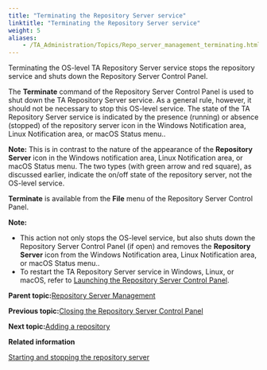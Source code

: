 ```yaml
--- 
title: "Terminating the Repository Server service"
linktitle: "Terminating the Repository Server service"
weight: 5
aliases: 
    - /TA_Administration/Topics/Repo_server_management_terminating.html
---
```


Terminating the OS-level TA Repository Server service stops the repository service and shuts down the Repository Server Control Panel.

The **Terminate** command of the Repository Server Control Panel is used to shut down the TA Repository Server service. As a general rule, however, it should not be necessary to stop this OS-level service. The state of the TA Repository Server service is indicated by the presence \(running\) or absence \(stopped\) of the repository server icon in the Windows Notification area, Linux Notification area, or macOS Status menu..

**Note:** This is in contrast to the nature of the appearance of the **Repository Server** icon in the Windows notification area, Linux Notification area, or macOS Status menu. The two types \(with green arrow and red square\), as discussed earlier, indicate the on/off state of the repository server, not the OS-level service.

**Terminate** is available from the **File** menu of the Repository Server Control Panel.

**Note:**

-   This action not only stops the OS-level service, but also shuts down the Repository Server Control Panel \(if open\) and removes the **Repository Server** icon from the Windows Notification area, Linux Notification area, or macOS Status menu..
-   To restart the TA Repository Server service in Windows, Linux, or macOS, refer to [Launching the Repository Server Control Panel](Repo_server_management_launching.html).

**Parent topic:**[Repository Server Management](/TA_Administration/Topics/Repo_server_management.html)

**Previous topic:**[Closing the Repository Server Control Panel](/TA_Administration/Topics/Repo_server_management_closing.html)

**Next topic:**[Adding a repository](/TA_Administration/Topics/Repo_server_management_adding.html)

**Related information**  


[Starting and stopping the repository server](/TA_Administration/Topics/Repo_server_management_starting_stopping.html)

